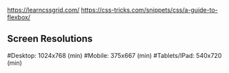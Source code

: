 https://learncssgrid.com/
https://css-tricks.com/snippets/css/a-guide-to-flexbox/

## Screen Resolutions

#Desktop: 1024x768 (min)
#Mobile: 375x667 (min)
#Tablets/IPad: 540x720 (min)
